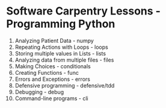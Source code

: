 Software Carpentry Lessons - Programming Python
===============================================

1. Analyzing Patient Data - numpy
2. Repeating Actions with Loops - loops
3. Storing multiple values in Lists - lists
4. Analyzing data from multiple files - files
5. Making Choices - conditionals
6. Creating Functions - func
7. Errors and Exceptions - errors
8. Defensive programming - defensive/tdd
9. Debugging - debug
10. Command-line programs - cli 